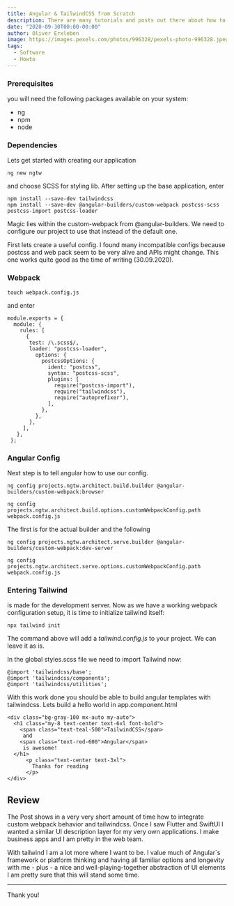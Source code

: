 ```yaml
---
title: Angular & TailwindCSS from Scratch
description: There are many tutorials and posts out there about how to setup tailwindcss in an Angular application. Some work, some might not. Here is my log of how to setup, without much tinkering in configs and source code.
date: "2020-09-30T00:00-00:00"
author: Oliver Erxleben
image: https://images.pexels.com/photos/996328/pexels-photo-996328.jpeg?auto=compress&cs=tinysrgb&dpr=3&h=750&w=1260
tags:
  - Software
  - Howto
---
```


### Prerequisites

you will need the following packages available on your system:

* ng
* npm
* node

### Dependencies

Lets get started with creating our application


    ng new ngtw 


and choose SCSS for styling lib. After setting up the base application, enter

    npm install --save-dev tailwindcss
    npm install --save-dev @angular-builders/custom-webpack postcss-scss postcss-import postcss-loader 

Magic lies within the custom-webpack from @angular-builders. We need to configure our project to use that instead of the default one. 

First lets create a useful config. I found many incompatible configs because postcss and web pack seem to be very alive and APIs might change. This one works quite good as the time of writing (30.09.2020).

### Webpack

    touch webpack.config.js 


and enter

    module.exports = {
      module: {
        rules: [
          {
           test: /\.scss$/,
           loader: "postcss-loader",
             options: {
               postcssOptions: {
                 ident: "postcss",
                 syntax: "postcss-scss",
                 plugins: [
                   require("postcss-import"),
                   require("tailwindcss"),
                   require("autoprefixer"),
                 ],
               },
             },
           },
         ],
       },
     };

### Angular Config

Next step is to tell angular how to use our config. 

    ng config projects.ngtw.architect.build.builder @angular-builders/custom-webpack:browser

    ng config projects.ngtw.architect.build.options.customWebpackConfig.path webpack.config.js


The first is for the actual builder and the following

    ng config projects.ngtw.architect.serve.builder @angular-builders/custom-webpack:dev-server 

    ng config projects.ngtw.architect.serve.options.customWebpackConfig.path webpack.config.js

### Entering Tailwind


is made for the development server. Now as we have a working webpack configuration setup, it is time to initialize tailwind itself:

    npx tailwind init

The command above will add a *tailwind.config.js* to your project. We can leave it as is. 

In the global styles.scss file we need to import Tailwind now:

    @import 'tailwindcss/base';
    @import 'tailwindcss/components';
    @import 'tailwindcss/utilities';


With this work done you should be able to build angular templates with tailwindcss. Lets build a hello world in app.component.html

    <div class="bg-gray-100 mx-auto my-auto">
      <h1 class="my-8 text-center text-6xl font-bold">
        <span class="text-teal-500">TailwindCSS</span>
         and
        <span class="text-red-600">Angular</span>
         is awesome!
      </h1>
          <p class="text-center text-3xl">
            Thanks for reading
          </p>
    </div>


## Review

The Post shows in a very very short amount of time how to integrate custom webpack behavior and tailwindcss. Once I saw Flutter and SwiftUI I wanted a similar UI description layer for my very own applications. I make business apps and I am pretty in the web team.

With tailwind I am a lot more where I want to be. I value much of Angular`s framework or platform thinking and having all familiar options and longevity with me - plus - a nice and well-playing-together abstraction of UI elements I am pretty sure that this will stand some time. 

-----

Thank you! 
